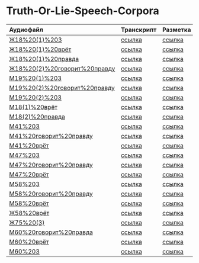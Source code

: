 # Truth-Or-Lie-Speech-Corpora
| Аудиофайл | Транскрипт | Разметка | Метаданные |
|:----------|:-----------|:---------|:------------|
| [Ж18%20(1)%203](./Audio/XX/Ж18%20(1)%203.mp3) | [ссылка](https://github.com/polyamba/Truth-Or-Lie-Speech-Corpora/blob/main/Transcriptions/Ж18%20(1)%203.mp3.txt) | [ссылка](https://github.com/polyamba/Truth-Or-Lie-Speech-Corpora/blob/main/Annotation/Ж18%20(1)%203.txt) |              |
| [Ж18%20(1)%20врëт](./Audio/XX/Ж18%20(1)%20врëт.mp3) | [ссылка](https://github.com/polyamba/Truth-Or-Lie-Speech-Corpora/blob/main/Transcriptions/Ж18%20(1)%20врëт.mp3.txt) | [ссылка](https://github.com/polyamba/Truth-Or-Lie-Speech-Corpora/blob/main/Annotation/Ж18%20(1)%20врëт.txt) |              |
| [Ж18%20(1)%20правда](./Audio/XX/Ж18%20(1)%20правда.mp3) | [ссылка](https://github.com/polyamba/Truth-Or-Lie-Speech-Corpora/blob/main/Transcriptions/Ж18%20(1)%20правда.mp3.txt) | [ссылка](https://github.com/polyamba/Truth-Or-Lie-Speech-Corpora/blob/main/Annotation/Ж18%20(1)%20правда.txt) |              |
| [Ж18%20(2)%20говорит%20правду](./Audio/XX/Ж18%20(2)%20говорит%20правду.mp3) | [ссылка](https://github.com/polyamba/Truth-Or-Lie-Speech-Corpora/blob/main/Transcriptions/Ж18%20(2)%20говорит%20правду.mp3.txt) | [ссылка](https://github.com/polyamba/Truth-Or-Lie-Speech-Corpora/blob/main/Annotation/Ж18%20(2)%20говорит%20правду.txt) |              |
| [М19%20(1)%203](./Audio/XX/М19%20(1)%203.mp3) | [ссылка](https://github.com/polyamba/Truth-Or-Lie-Speech-Corpora/blob/main/Transcriptions/М19%20(1)%203.mp3.txt) | [ссылка](https://github.com/polyamba/Truth-Or-Lie-Speech-Corpora/blob/main/Annotation/М19%20(1)%203.txt) |              |
| [М19%20(2)%20говорит%20правду](./Audio/XX/М19%20(2)%20говорит%20правду.mp3) | [ссылка](https://github.com/polyamba/Truth-Or-Lie-Speech-Corpora/blob/main/Transcriptions/М19%20(2)%20говорит%20правду.mp3.txt) | [ссылка](https://github.com/polyamba/Truth-Or-Lie-Speech-Corpora/blob/main/Annotation/М19%20(2)%20говорит%20правду.txt) |              |
| [М19%20(2)%203](./Audio/XX/М19%20(2)%203.mp3) | [ссылка](https://github.com/polyamba/Truth-Or-Lie-Speech-Corpora/blob/main/Transcriptions/М19%20(2)%203.mp3.txt) | [ссылка](https://github.com/polyamba/Truth-Or-Lie-Speech-Corpora/blob/main/Annotation/М19%20(2)%203.txt) |              |
| [М18(1)%20врёт](./Audio/XX/М18(1)%20врёт.mp3) | [ссылка](https://github.com/polyamba/Truth-Or-Lie-Speech-Corpora/blob/main/Transcriptions/М18(1)%20врёт.mp3.txt) | [ссылка](https://github.com/polyamba/Truth-Or-Lie-Speech-Corpora/blob/main/Annotation/М18(1)%20врёт.txt) |              |
| [М18(2)%20правда](./Audio/XX/М18(2)%20правда.mp3) | [ссылка](https://github.com/polyamba/Truth-Or-Lie-Speech-Corpora/blob/main/Transcriptions/М18(2)%20правда.mp3.txt) | [ссылка](https://github.com/polyamba/Truth-Or-Lie-Speech-Corpora/blob/main/Annotation/М18(2)%20правда.txt) |              |
| [М41%203](./Audio/XX/М41%203.mp3) | [ссылка](https://github.com/polyamba/Truth-Or-Lie-Speech-Corpora/blob/main/Transcriptions/М41%203.mp3.txt) | [ссылка](https://github.com/polyamba/Truth-Or-Lie-Speech-Corpora/blob/main/Annotation/М41%203.txt) |              |
| [М41%20говорит%20правду](./Audio/XX/М41%20говорит%20правду.mp3) | [ссылка](https://github.com/polyamba/Truth-Or-Lie-Speech-Corpora/blob/main/Transcriptions/М41%20говорит%20правду.mp3.txt) | [ссылка](https://github.com/polyamba/Truth-Or-Lie-Speech-Corpora/blob/main/Annotation/М41%20говорит%20правду.txt) |              |
| [М41%20врёт](./Audio/XX/М41%20врёт.mp3) | [ссылка](https://github.com/polyamba/Truth-Or-Lie-Speech-Corpora/blob/main/Transcriptions/М41%20врёт.mp3.txt) | [ссылка](https://github.com/polyamba/Truth-Or-Lie-Speech-Corpora/blob/main/Annotation/М41%20врёт.txt) |              |
| [М47%203](./Audio/XX/М47%203.mp3) | [ссылка](https://github.com/polyamba/Truth-Or-Lie-Speech-Corpora/blob/main/Transcriptions/М47%203.mp3.txt) | [ссылка](https://github.com/polyamba/Truth-Or-Lie-Speech-Corpora/blob/main/Annotation/М47%203.txt) |              |
| [М47%20говорит%20правду](./Audio/XX/М47%20говорит%20правду.mp3) | [ссылка](https://github.com/polyamba/Truth-Or-Lie-Speech-Corpora/blob/main/Transcriptions/М47%20говорит%20правду.mp3.txt) | [ссылка](https://github.com/polyamba/Truth-Or-Lie-Speech-Corpora/blob/main/Annotation/М47%20говорит%20правду.txt) |              |
| [М47%20врёт](./Audio/XX/М47%20врёт.mp3) | [ссылка](https://github.com/polyamba/Truth-Or-Lie-Speech-Corpora/blob/main/Transcriptions/М47%20врёт.mp3.txt) | [ссылка](https://github.com/polyamba/Truth-Or-Lie-Speech-Corpora/blob/main/Annotation/М47%20врёт.txt) |              |
| [М58%203](./Audio/XX/М58%203.mp3) | [ссылка](https://github.com/polyamba/Truth-Or-Lie-Speech-Corpora/blob/main/Transcriptions/М58%203.mp3.txt) | [ссылка](https://github.com/polyamba/Truth-Or-Lie-Speech-Corpora/blob/main/Annotation/М58%203.txt) |              |
| [М58%20говорит%20правду](./Audio/XX/М58%20говорит%20правду.mp3) | [ссылка](https://github.com/polyamba/Truth-Or-Lie-Speech-Corpora/blob/main/Transcriptions/М58%20говорит%20правду.mp3.txt) | [ссылка](https://github.com/polyamba/Truth-Or-Lie-Speech-Corpora/blob/main/Annotation/М58%20говорит%20правду.txt) |              |
| [М58%20врёт](./Audio/XX/М58%20врёт.mp3) | [ссылка](https://github.com/polyamba/Truth-Or-Lie-Speech-Corpora/blob/main/Transcriptions/М58%20врёт.mp3.txt) | [ссылка](https://github.com/polyamba/Truth-Or-Lie-Speech-Corpora/blob/main/Annotation/М58%20врёт.txt) |              |
| [Ж58%20врёт](./Audio/XX/Ж58%20врёт.mp3) | [ссылка](https://github.com/polyamba/Truth-Or-Lie-Speech-Corpora/blob/main/Transcriptions/Ж58%20врёт.mp3.txt) | [ссылка](https://github.com/polyamba/Truth-Or-Lie-Speech-Corpora/blob/main/Annotation/Ж58%20врёт.txt) |              |
| [Ж75%20(3)](./Audio/XX/Ж75%20(3).mp3) | [ссылка](https://github.com/polyamba/Truth-Or-Lie-Speech-Corpora/blob/main/Transcriptions/Ж75%20(3).mp3.txt) | [ссылка](https://github.com/polyamba/Truth-Or-Lie-Speech-Corpora/blob/main/Annotation/Ж75%20(3).txt) |              |
| [М60%20говорит%20правда](./Audio/XX/М60%20говорит%20правда.mp3) | [ссылка](https://github.com/polyamba/Truth-Or-Lie-Speech-Corpora/blob/main/Transcriptions/М60%20говорит%20правда.mp3.txt) | [ссылка](https://github.com/polyamba/Truth-Or-Lie-Speech-Corpora/blob/main/Annotation/М60%20говорит%20правда.txt) |              |
| [М60%20врёт](./Audio/XX/М60%20врёт.mp3) | [ссылка](https://github.com/polyamba/Truth-Or-Lie-Speech-Corpora/blob/main/Transcriptions/М60%20врёт.mp3.txt) | [ссылка](https://github.com/polyamba/Truth-Or-Lie-Speech-Corpora/blob/main/Annotation/М60%20врёт.txt) |              |
| [М60%203](./Audio/XX/М60%203.mp3) | [ссылка](https://github.com/polyamba/Truth-Or-Lie-Speech-Corpora/blob/main/Transcriptions/М60%203.mp3.txt) | [ссылка](https://github.com/polyamba/Truth-Or-Lie-Speech-Corpora/blob/main/Annotation/М60%203.txt) |              |
